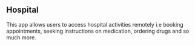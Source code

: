 ## Hospital

This app allows users to access hospital activities remotely i.e booking appointments, seeking instructions on medication, ordering drugs and so much more.